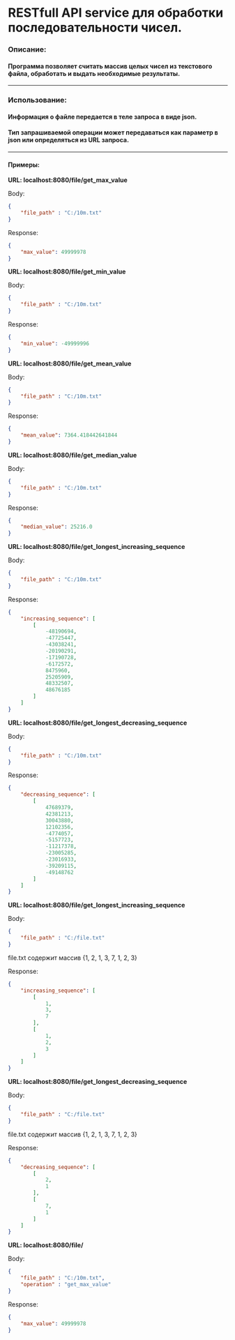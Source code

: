 # RESTfull API service для обработки последовательности чисел.
### Описание:
#### Программа позволяет считать массив целых чисел из текстового файла, обработать и выдать необходимые результаты.
---
### Использование:

#### Информация о файле передается в теле запроса в виде json.
#### Тип запрашиваемой операции может передаваться как параметр в json или определяться из URL запроса.
---
#### Примеры: #### 

**URL: localhost:8080/file/get_max_value**

Body:
```json
{
    "file_path" : "C:/10m.txt"
}
```
Response:
```json
{
    "max_value": 49999978
}
```
**URL: localhost:8080/file/get_min_value**

Body:
```json
{
    "file_path" : "C:/10m.txt"
}
```
Response:
```json
{
    "min_value": -49999996
}
```
**URL: localhost:8080/file/get_mean_value**

Body:
```json
{
    "file_path" : "C:/10m.txt"
}
```
Response:
```json
{
    "mean_value": 7364.418442641844
}
```
**URL: localhost:8080/file/get_median_value**

Body:
```json
{
    "file_path" : "C:/10m.txt"
}
```
Response:
```json
{
    "median_value": 25216.0
}
```
**URL: localhost:8080/file/get_longest_increasing_sequence**

Body:
```json
{
    "file_path" : "C:/10m.txt"
}
```
Response:
```json
{
    "increasing_sequence": [
        [
            -48190694,
            -47725447,
            -43038241,
            -20190291,
            -17190728,
            -6172572,
            8475960,
            25205909,
            48332507,
            48676185
        ]
    ]
}
```
**URL: localhost:8080/file/get_longest_decreasing_sequence**

Body:
```json
{
    "file_path" : "C:/10m.txt"
}
```
Response:
```json
{
    "decreasing_sequence": [
        [
            47689379,
            42381213,
            30043880,
            12102356,
            -4774057,
            -5157723,
            -11217378,
            -23005285,
            -23016933,
            -39209115,
            -49148762
        ]
    ]
}
```
**URL: localhost:8080/file/get_longest_increasing_sequence**

Body:
```json
{
    "file_path" : "C:/file.txt"
}
```
file.txt содержит массив {1, 2, 1, 3, 7, 1, 2, 3}

Response:
```json
{
    "increasing_sequence": [
        [
            1,
            3,
            7
        ],
        [
            1,
            2,
            3
        ]
    ]
}
```
**URL: localhost:8080/file/get_longest_decreasing_sequence**

Body:
```json
{
    "file_path" : "C:/file.txt"
}
```
file.txt содержит массив {1, 2, 1, 3, 7, 1, 2, 3}

Response:
```json
{
    "decreasing_sequence": [
        [
            2,
            1
        ],
        [
            7,
            1
        ]
    ]
}
```
**URL: localhost:8080/file/**

Body:
```json
{
    "file_path" : "C:/10m.txt",
    "operation" : "get_max_value"
}
```
Response:
```json
{
    "max_value": 49999978
}
```
